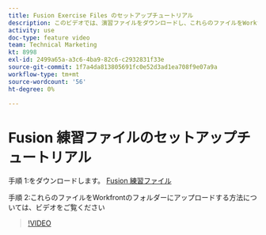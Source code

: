 ```yaml
---
title: Fusion Exercise Files のセットアップチュートリアル
description: このビデオでは、演習ファイルをダウンロードし、これらのファイルをWorkfrontのフォルダーにアップロードする方法について説明します ( [!DNL Adobe Workfront Fusion].
activity: use
doc-type: feature video
team: Technical Marketing
kt: 8998
exl-id: 2499a65a-a3c6-4ba9-82c6-c2932831f33e
source-git-commit: 1f7a4da813805691fc0e52d3ad1ea708f9e07a9a
workflow-type: tm+mt
source-wordcount: '56'
ht-degree: 0%

---
```


# Fusion 練習ファイルのセットアップチュートリアル

手順 1:をダウンロードします。 [Fusion 練習ファイル](/help/assets/fusion-exercise-files.zip)

手順 2:これらのファイルをWorkfrontのフォルダーにアップロードする方法については、ビデオをご覧ください

>[!VIDEO](https://video.tv.adobe.com/v/335258/?quality=12)
